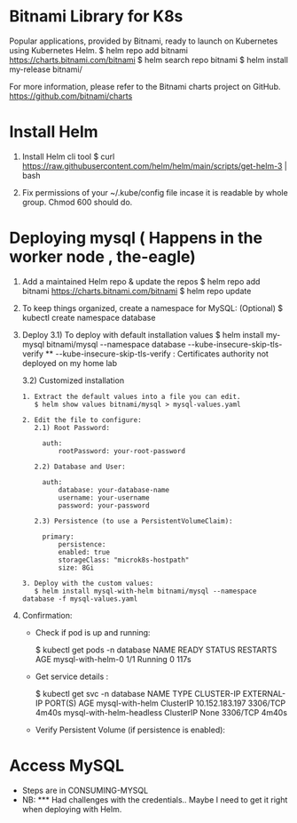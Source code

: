 # Bitnami Library for K8s
Popular applications, provided by Bitnami, ready to launch on Kubernetes using Kubernetes Helm.
 $ helm repo add bitnami https://charts.bitnami.com/bitnami
 $ helm search repo bitnami
 $ helm install my-release bitnami/<chart>

For more information, please refer to the Bitnami charts project on GitHub.
https://github.com/bitnami/charts 

# Install Helm
1. Install Helm cli tool
   $ curl https://raw.githubusercontent.com/helm/helm/main/scripts/get-helm-3 | bash

2. Fix permissions of your ~/.kube/config file incase it is readable by whole group. 
   Chmod 600 should do.

# Deploying mysql ( Happens in the worker node , the-eagle)

1. Add a maintained Helm repo & update the repos
   $ helm repo add bitnami https://charts.bitnami.com/bitnami
   $ helm repo update

2. To keep things organized, create a namespace for MySQL: (Optional)
   $ kubectl create namespace database

3. Deploy
    3.1) To deploy with default installation values 
       $ helm install my-mysql bitnami/mysql --namespace database --kube-insecure-skip-tls-verify 
       ** --kube-insecure-skip-tls-verify  : Certificates authority not deployed on my home lab

    3.2) Customized installation
       
       1. Extract the default values into a file you can edit.
          $ helm show values bitnami/mysql > mysql-values.yaml

       2. Edit the file to configure:
          2.1) Root Password:
 
            auth:
                rootPassword: your-root-password

          2.2) Database and User:
            
            auth:
                database: your-database-name
                username: your-username
                password: your-password
          
          2.3) Persistence (to use a PersistentVolumeClaim):

            primary:
                persistence:
                enabled: true
                storageClass: "microk8s-hostpath"
                size: 8Gi
        
       3. Deploy with the custom values:
          $ helm install mysql-with-helm bitnami/mysql --namespace database -f mysql-values.yaml
     
        
4. Confirmation:
   - Check if pod is up and running:

     $ kubectl get pods -n database
    NAME                READY   STATUS    RESTARTS   AGE
    mysql-with-helm-0   1/1     Running   0          117s
   
   - Get service details :

     $ kubectl get svc -n database
     NAME                       TYPE        CLUSTER-IP       EXTERNAL-IP   PORT(S)    AGE
     mysql-with-helm            ClusterIP   10.152.183.197   <none>        3306/TCP   4m40s
     mysql-with-helm-headless   ClusterIP   None             <none>        3306/TCP   4m40s

    - Verify Persistent Volume (if persistence is enabled):


# Access MySQL
- Steps are in CONSUMING-MYSQL
- NB: *** Had challenges with the credentials.. Maybe I need to get it right when deploying with Helm.
 



